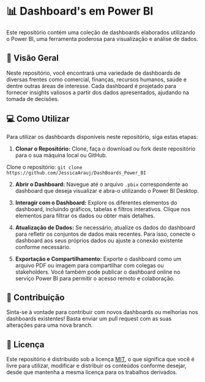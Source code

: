 # 📊 Dashboard's em Power BI

Este repositório contém uma coleção de dashboards elaborados utilizando o Power BI, uma ferramenta poderosa para visualização e análise de dados.

## 🌟 Visão Geral

Neste repositório, você encontrará uma variedade de dashboards de diversas frentes como comercial, finanças, recursos humanos, saúde e dentre outras áreas de interesse. Cada dashboard é projetado para fornecer insights valiosos a partir dos dados apresentados, ajudando na tomada de decisões.

## 💻 Como Utilizar

Para utilizar os dashboards disponíveis neste repositório, siga estas etapas:

1. **Clonar o Repositório:** Clone, faça o download ou fork deste repositório para o sua máquina local ou GitHub.

Clone o repositório:
```git clone https://github.com/JessicaArauj/DashBoards_Power_BI```

2. **Abrir o Dashboard:** Navegue até o arquivo `.pbix` correspondente ao dashboard que deseja visualizar e abra-o utilizando o Power BI Desktop.

3. **Interagir com o Dashboard:** Explore os diferentes elementos do dashboard, incluindo gráficos, tabelas e filtros interativos. Clique nos elementos para filtrar os dados ou obter mais detalhes.

4. **Atualização de Dados:** Se necessário, atualize os dados do dashboard para refletir os conjuntos de dados mais recentes. Para isso, conecte o dashboard aos seus próprios dados ou ajuste a conexão existente conforme necessário.

5. **Exportação e Compartilhamento:** Exporte o dashboard como um arquivo PDF ou imagem para compartilhar com colegas ou stakeholders. Você também pode publicar o dashboard online no serviço Power BI para permitir o acesso remoto e colaboração.

## 🚀 Contribuição

Sinta-se à vontade para contribuir com novos dashboards ou melhorias nos dashboards existentes! Basta enviar um pull request com as suas alterações para uma nova branch.

## 📝 Licença

Este repositório é distribuído sob a licença [MIT](LICENSE), o que significa que você é livre para utilizar, modificar e distribuir os conteúdos conforme desejar, desde que mantenha a mesma licença para os trabalhos derivados.
